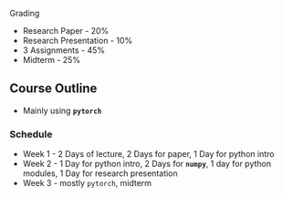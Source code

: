 Grading
- Research Paper - 20%
- Research Presentation - 10%
- 3 Assignments - 45%
- Midterm - 25%

## Course Outline
- Mainly using **`pytorch`**

### Schedule
- Week 1 - 2 Days of lecture, 2 Days for paper, 1 Day for python intro
- Week 2 - 1 Day for python intro, 2 Days for **`numpy`**, 1 day for python modules, 1 Day for research presentation
- Week 3 - mostly `pytorch`, midterm
